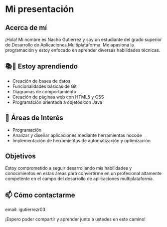 # Mi presentación

## Acerca de mí

¡Hola! Mi nombre es Nacho Gutiérrez y soy un estudiante del grado superior de Desarrollo de Aplicaciones Multiplataforma. Me apasiona la programación y estoy enfocado en aprender diversas habilidades técnicas.

## 📚📖 Estoy aprendiendo

- Creación de bases de datos
- Funcionalidades básicas de Git
- Diagramas de comportamiento
- Creación de páginas web con HTML5 y CSS
- Programación orientada a objetos con Java

## 🔬 Áreas de Interés

- Programación
- Analizar y diseñar aplicaciones mediante herramientas nocode
- Implementación de herramientas de automatización y optimización

## Objetivos

Estoy comprometido a seguir desarrollando mis habilidades y conocimientos en estas áreas para convertirme en un profesional altamente competente en el campo del desarrollo de aplicaciones multiplataforma.

## 📫 Cómo contactarme

email: igutierrezr03

¡Espero poder compartir y aprender junto a ustedes en este camino!
